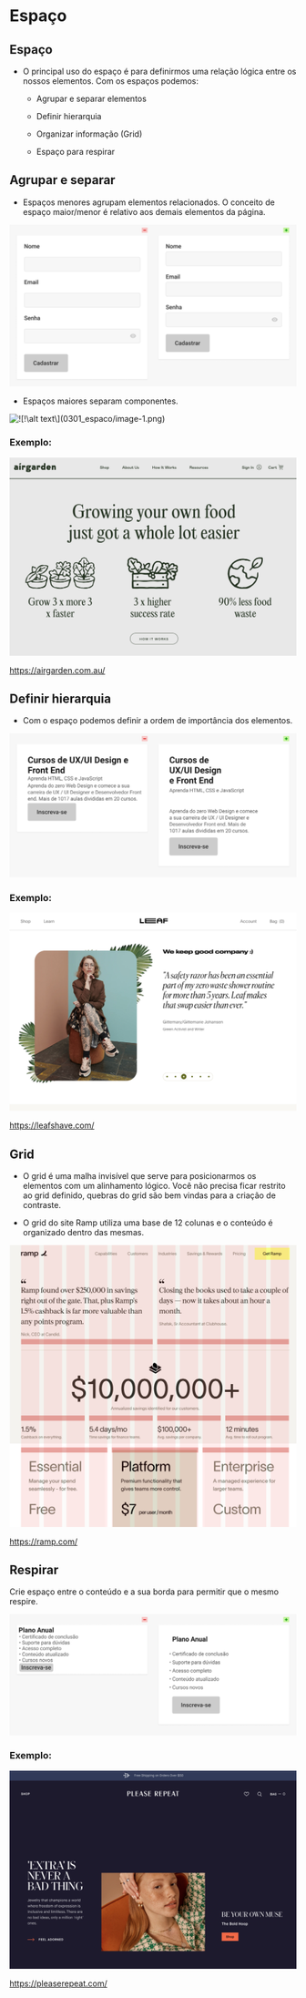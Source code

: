 # Espaço

## Espaço
* O principal uso do espaço é para definirmos uma relação lógica entre os nossos elementos. Com os espaços podemos:
  - Agrupar e separar elementos

  - Definir hierarquia

  - Organizar informação (Grid)

  - Espaço para respirar

## Agrupar e separar
* Espaços menores agrupam elementos relacionados. O conceito de espaço maior/menor é relativo aos demais elementos da página.

![alt text](image.png)

* Espaços maiores separam componentes.

![!\[!\\[alt text\\](image-1.png)\](0301_espaco/image-1.png)](image-1.png)


### Exemplo:

![alt text](image-2.png)

https://airgarden.com.au/

## Definir hierarquia
* Com o espaço podemos definir a ordem de importância dos elementos.

![alt text](image-3.png)

### Exemplo:

![alt text](image-4.png)

https://leafshave.com/

## Grid
* O grid é uma malha invisível que serve para posicionarmos os elementos com um alinhamento lógico. Você não precisa ficar restrito ao grid definido, quebras do grid são bem vindas para a criação de contraste.

* O grid do site Ramp utiliza uma base de 12 colunas e o conteúdo é organizado dentro das mesmas.

![alt text](image-5.png)

https://ramp.com/

## Respirar
Crie espaço entre o conteúdo e a sua borda para permitir que o mesmo respire.

![alt text](image-6.png)

### Exemplo:

![alt text](image-7.png)

https://pleaserepeat.com/